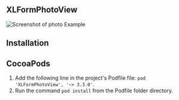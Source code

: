 XLFormPhotoView
---------------


![Screenshot of photo Example](./select-photo.gif.gif)


Installation
--------------------------

## CocoaPods

1. Add the following line in the project's Podfile file:
`pod 'XLFormPhotoView', '~> 3.3.0'`.
2. Run the command `pod install` from the Podfile folder directory.

